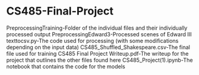 # CS485-Final-Project
PreprocessingTraining-Folder of the individual files and their individually processed output
PreprocessingEdward3-Processed scenes of Edward III
texttocsv.py-The code used for processing (with some modifications depending on the input data)
CS485_Shuffled_Shakespeare.csv-The final file used for training
CS485 Final Project Writeup.pdf-The writeup for the project that outlines the other files found here
CS485_Project(1).ipynb-The notebook that contains the code for the models
